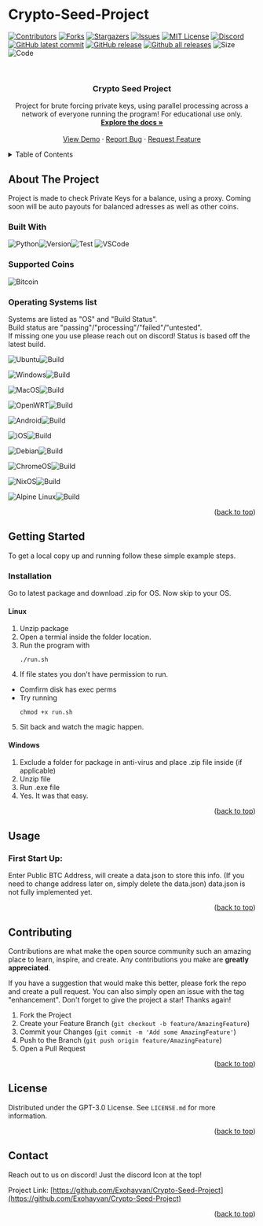 # Crypto-Seed-Project

[![Contributors][contributors-shield]][contributors-url]
[![Forks][forks-shield]][forks-url]
[![Stargazers][stars-shield]][stars-url]
[![Issues][issues-shield]][issues-url]
[![MIT License][license-shield]][license-url]
[![Discord][discord-id]][discord-invite]
[![GitHub latest commit][last-commit]][git-commit]
[![GitHub release][release]][release-link]
[![Github all releases][downloads]][release-link]
![Size][repo-size]
![Code][code-size]

<!-- PROJECT LOGO -->
<br />
<div align="center">
  <a href="https://github.com/ExoHayvan/Crypto-Seed-Project">
  </a>

  <h3 align="center">Crypto Seed Project</h3>

  <p align="center">
    Project for brute forcing private keys, using parallel processing across a network of everyone running the program!
    For educational use only.
    <br />
    <a href="https://github.com/ExoHayvan/Crypto-Seed-Project"><strong>Explore the docs »</strong></a>
    <br />
    <br />
    <a href="https://github.com/ExoHayvan/Crypto-Seed-Project">View Demo</a>
    ·
    <a href="https://github.com/ExoHayvan/Crypto-Seed-Project/issues">Report Bug</a>
    ·
    <a href="https://github.com/ExoHayvan/Crypto-Seed-Project/issues">Request Feature</a>
  </p>
</div>



<!-- TABLE OF CONTENTS -->
<details>
  <summary>Table of Contents</summary>
  <ol>
    <li>
      <a href="#about-the-project">About The Project</a>
    </li>
    <li>
      <a href="#getting-started">Getting Started</a>
      <ul>
        <li><a href="#installation">Installation</a></li>
      </ul>
    </li>
    <li><a href="#usage">Usage</a></li>
    <li><a href="#contributing">Contributing</a></li>
    <li><a href="#license">License</a></li>
    <li><a href="#contact">Contact</a></li>
  </ol>
</details>



<!-- ABOUT THE PROJECT -->
## About The Project

Project is made to check Private Keys for a balance, using a proxy.
Coming soon will be auto payouts for balanced adresses as well as other coins.
### Built With
![Python][python]![Version][py-version]![Test][python-test]
![VSCode][vsc]

### Supported Coins
![Bitcoin][btc]

### Operating Systems list
Systems are listed as "OS" and "Build Status". <br /> Build status are "passing"/"processing"/"failed"/"untested". <br />
If missing one you use please reach out on discord!
Status is based off the latest build.

![Ubuntu][ubuntu-shield]![Build][compile-files]

![Windows][windows-shield]![Build][compile-files]

![MacOS][macos-shield]![Build][compile-files]

![OpenWRT][openwrt-shield]![Build][compile-openwrt]

![Android][android-shield]![Build][compile-android]

![iOS][ios-shield]![Build][compile-iOS]

![Debian][debian-shield]![Build][compile-files]

![ChromeOS][chromeos-shield]![Build][untested]

![NixOS][nixos-shield]![Build][untested]

![Alpine Linux][alpine-shield]![Build][compile-files]

<p align="right">(<a href="#readme-top">back to top</a>)</p>

<!-- GETTING STARTED -->
## Getting Started

To get a local copy up and running follow these simple example steps.

### Installation

Go to latest package and download .zip for OS. Now skip to your OS.

#### Linux

1. Unzip package
2. Open a termial inside the folder location.
3. Run the program with
    ```
    ./run.sh
    ```
4. If file states you don't have permission to run.
  * Comfirm disk has exec perms
  * Try running
    ```
    chmod +x run.sh
    ```
5. Sit back and watch the magic happen.

#### Windows

1. Exclude a folder for package in anti-virus and place .zip file inside (if applicable)
2. Unzip file
3. Run .exe file
4. Yes. It was that easy.

<p align="right">(<a href="#readme-top">back to top</a>)</p>



<!-- USAGE EXAMPLES -->
## Usage
### First Start Up:
Enter Public BTC Address, will create a data.json to store this info.
(If you need to change address later on, simply delete the data.json)
data.json is not fully implemented yet.

<p align="right">(<a href="#readme-top">back to top</a>)</p>

<!-- CONTRIBUTING -->
## Contributing

Contributions are what make the open source community such an amazing place to learn, inspire, and create. Any contributions you make are **greatly appreciated**.

If you have a suggestion that would make this better, please fork the repo and create a pull request. You can also simply open an issue with the tag "enhancement".
Don't forget to give the project a star! Thanks again!

1. Fork the Project
2. Create your Feature Branch (`git checkout -b feature/AmazingFeature`)
3. Commit your Changes (`git commit -m 'Add some AmazingFeature'`)
4. Push to the Branch (`git push origin feature/AmazingFeature`)
5. Open a Pull Request

<p align="right">(<a href="#readme-top">back to top</a>)</p>



<!-- LICENSE -->
## License

Distributed under the GPT-3.0 License. See `LICENSE.md` for more information.

<p align="right">(<a href="#readme-top">back to top</a>)</p>



<!-- CONTACT -->
## Contact

Reach out to us on discord! Just the discord Icon at the top!

Project Link: [https://github.com/Exohayvan/Crypto-Seed-Project](https://github.com/Exohayvan/Crypto-Seed-Project)

<p align="right">(<a href="#readme-top">back to top</a>)</p>


<!-- MARKDOWN LINKS & IMAGES -->
<!-- https://www.markdownguide.org/basic-syntax/#reference-style-links -->
[contributors-shield]: https://img.shields.io/github/contributors/Exohayvan/crypto-seed-project.svg?style=for-the-badge
[contributors-url]: https://github.com/Exohayvan/crypto-seed-project/graphs/contributors
[forks-shield]: https://img.shields.io/github/forks/Exohayvan/crypto-seed-project.svg?style=for-the-badge
[forks-url]: https://github.com/Exohayvan/crypto-seed-project/network/members
[stars-shield]: https://img.shields.io/github/stars/Exohayvan/crypto-seed-project.svg?style=for-the-badge
[stars-url]: https://github.com/Exohayvan/crypto-seed-project/stargazers
[issues-shield]: https://img.shields.io/github/issues/Exohayvan/crypto-seed-project.svg?style=for-the-badge
[issues-url]: https://github.com/Exohayvan/crypto-seed-project/issues
[license-shield]: https://img.shields.io/github/license/Exohayvan/crypto-seed-project.svg?style=for-the-badge
[license-url]: https://github.com/Exohayvan/Crypto-Seed-Project/blob/main/LICENSE

[repo-size]: https://img.shields.io/github/repo-size/exohayvan/Crypto-Seed-Project?style=for-the-badge
[code-size]: https://img.shields.io/github/languages/code-size/exohayvan/crypto-seed-project?style=for-the-badge

[python]: https://img.shields.io/badge/python-3670A0?style=for-the-badge&logo=python&logoColor=ffdd54
[py-version]: https://img.shields.io/badge/-v3.11%2B-lightgrey?style=for-the-badge

[gitviews]: https://shields-io-visitor-counter.herokuapp.com/badge?page=exohayvan.cryptoseedprojectmain&label=Visitors&labelColor=000000&logo=GitHub&logoColor=FFFFFF&color=1D70B8&style=for-the-badge

[last-commit]: https://img.shields.io/github/last-commit/exohayvan/Crypto-Seed-Project?style=for-the-badge
[git-commit]: https://GitHub.com/exohayvan/Crypto-Seed-Project/commit/
[release]: https://img.shields.io/github/release/exohayvan/Crypto-Seed-Project.svg?include_prereleases&style=for-the-badge
[release-link]: https://GitHub.com/exohayvan/Crypto-Seed-Project/releases/
[downloads]: https://img.shields.io/github/downloads/exohayvan/Crypto-Seed-Project/total.svg?style=for-the-badge

[vsc]: https://img.shields.io/badge/Visual%20Studio%20Code-0078d7.svg?style=for-the-badge&logo=visual-studio-code&logoColor=white

[btc]: https://img.shields.io/badge/Bitcoin-000?style=for-the-badge&logo=bitcoin&logoColor=white

[ubuntu-shield]: https://img.shields.io/badge/Ubuntu-E95420?style=for-the-badge&logo=ubuntu&logoColor=white
[ios-shield]: https://img.shields.io/badge/iOS-000000?style=for-the-badge&logo=ios&logoColor=white
[windows-shield]: https://img.shields.io/badge/Windows-0078D6?style=for-the-badge&logo=windows&logoColor=white
[macos-shield]: https://img.shields.io/badge/mac%20os-000000?style=for-the-badge&logo=macos&logoColor=F0F0F0
[openwrt-shield]: https://img.shields.io/badge/OpenWRT-00B5E2?style=for-the-badge&logo=OpenWrt&logoColor=white
[android-shield]: https://img.shields.io/badge/Android-3DDC84?style=for-the-badge&logo=android&logoColor=white
[debian-shield]: https://img.shields.io/badge/Debian-D70A53?style=for-the-badge&logo=debian&logoColor=white
[chromeos-shield]: https://img.shields.io/badge/chrome%20os-3d89fc?style=for-the-badge&logo=google%20chrome&logoColor=white
[nixos-shield]: https://img.shields.io/badge/NIXOS-5277C3.svg?style=for-the-badge&logo=NixOS&logoColor=white
[alpine-shield]: https://img.shields.io/badge/Alpine_Linux-%230D597F.svg?style=for-the-badge&logo=alpine-linux&logoColor=white

[discord-id]: https://img.shields.io/discord/1074536450353287188?logo=discord&style=for-the-badge
[discord-invite]: https://discord.gg/EXFrWNpd

[python-test]: https://img.shields.io/github/actions/workflow/status/exohayvan/crypto-seed-project/python-test.yml?style=for-the-badge
[compile-files]: https://img.shields.io/github/actions/workflow/status/exohayvan/Crypto-Seed-Project/compile-files.yml?style=for-the-badge
[compile-android]: https://img.shields.io/github/actions/workflow/status/exohayvan/Crypto-Seed-Project/compile-android.yml?style=for-the-badge
[compile-ios]: https://img.shields.io/github/actions/workflow/status/exohayvan/Crypto-Seed-Project/compile-iOS.yml?style=for-the-badge
[compile-debian]: https://img.shields.io/github/actions/workflow/status/exohayvan/Crypto-Seed-Project/compile-debian.yml?style=for-the-badge
[compile-openwrt]: https://img.shields.io/github/actions/workflow/status/exohayvan/Crypto-Seed-Project/compile-openwrt.yml?style=for-the-badge


[untested]: https://img.shields.io/badge/-untested-lightgrey?style=for-the-badge
[fail]: https://img.shields.io/badge/-failed-red?style=for-the-badge
[processing]: https://img.shields.io/badge/-processing-yellow?style=for-the-badge
[passing]: https://img.shields.io/badge/-passing-brightgreen?style=for-the-badge
